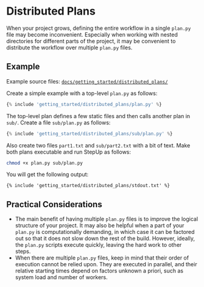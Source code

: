 # Distributed Plans

When your project grows, defining the entire workflow in a single `plan.py` file may become inconvenient.
Especially when working with nested directories for different parts of the project,
it may be convenient to distribute the workflow over multiple `plan.py` files.


## Example

Example source files: [`docs/getting_started/distributed_plans/`](https://github.com/reproducible-reporting/stepup-core/tree/main/docs/getting_started/distributed_plans)

Create a simple example with a top-level `plan.py` as follows:

```python
{% include 'getting_started/distributed_plans/plan.py' %}
```

The top-level plan defines a few static files and then calls another plan in `sub/`.
Create a file `sub/plan.py` as follows:

```python
{% include 'getting_started/distributed_plans/sub/plan.py' %}
```

Also create two files `part1.txt` and `sub/part2.txt` with a bit of text.
Make both plans executable and run StepUp as follows:

```bash
chmod +x plan.py sub/plan.py
```

You will get the following output:

```
{% include 'getting_started/distributed_plans/stdout.txt' %}
```


## Practical Considerations

- The main benefit of having multiple `plan.py` files
  is to improve the logical structure of your project.
  It may also be helpful when a part of your `plan.py` is computationally demanding, in which
  case it can be factored out so that it does not slow down the rest of the build.
  However, ideally, the `plan.py` scripts execute quickly, leaving the hard work to other steps.
- When there are multiple `plan.py` files,
  keep in mind that their order of execution cannot be relied upon.
  They are executed in parallel, and their relative starting times depend
  on factors unknown a priori, such as system load and number of workers.
